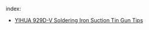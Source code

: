 index:
- [YIHUA 929D-V Soldering Iron Suction Tin Gun Tips](https://www.aliexpress.us/item/3256803452478667.html)
